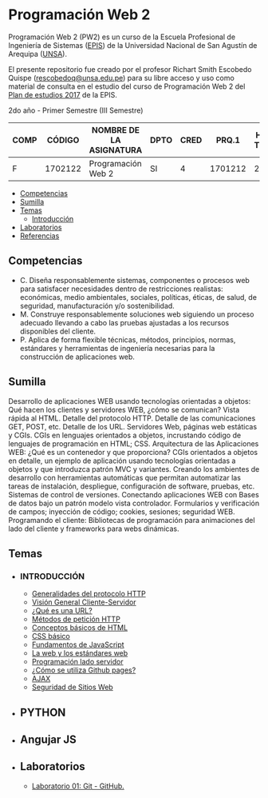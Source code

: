 # Programación Web 2

Programación Web 2 (PW2) es un curso de la Escuela Profesional de Ingeniería de Sistemas ([EPIS]) de la Universidad Nacional de San Agustín de Arequipa ([UNSA]).

El presente repositorio fue creado por el profesor Richart Smith Escobedo Quispe (rescobedoq@unsa.edu.pe) para su libre acceso y uso como material de consulta en el estudio del curso de Programación Web 2 del [Plan de estudios 2017][PLAN-2017] de la EPIS.

2do año - Primer Semestre (III Semestre)

| COMP  | CÓDIGO    | NOMBRE DE LA ASIGNATURA | DPTO | CRED | PRQ.1  | HRS. TEOR | HRS. LAB |
|-------|-----------|-------------------------|------|------|--------|-----------|----------|
| F     | 1702122   | Programación Web 2      | SI   | 4    | 1701212| 2.0       | 4.0      |

- [Competencias](#competencias)
- [Sumilla](#sumilla)
- [Temas](#temas)
    - [Introducción](#introduccion)
- [Laboratorios](#laboratorios)
- [Referencias](#otras-referencias)

## Competencias
- C. Diseña responsablemente sistemas, componentes o procesos web para satisfacer necesidades dentro de restricciones realistas: económicas, medio ambientales, sociales, políticas, éticas, de salud, de seguridad, manufacturación y/o sostenibilidad.
- M. Construye responsablemente soluciones web siguiendo un proceso adecuado llevando a cabo las pruebas ajustadas a los recursos disponibles del cliente.
- P. Aplica de forma flexible técnicas, métodos, principios, normas, estándares y herramientas de ingeniería necesarias para la construcción de aplicaciones web.

## Sumilla
Desarrollo de aplicaciones WEB usando tecnologías orientadas a objetos: Qué hacen los clientes y servidores WEB, ¿cómo se comunican? Vista rápida al HTML. Detalle del protocolo HTTP. Detalle de las comunicaciones GET, POST, etc. Detalle de los URL. Servidores Web, páginas web estáticas y CGIs. CGIs en lenguajes orientados a objetos, incrustando código de lenguajes de programación en HTML; CSS. Arquitectura de las Aplicaciones WEB: ¿Qué es un contenedor y que proporciona? CGIs orientados a objetos en detalle, un ejemplo de aplicación usando tecnologías orientadas a objetos y que introduzca patrón MVC y variantes. Creando los ambientes de desarrollo con herramientas automáticas que permitan automatizar las tareas de instalación, despliegue, configuración de software, pruebas, etc. Sistemas de control de versiones. Conectando aplicaciones WEB con Bases de datos bajo un patrón modelo vista controlador. Formularios y verificación de campos; inyección de código; cookies, sesiones; seguridad WEB. Programando el cliente: Bibliotecas de programación para animaciones del lado del cliente y frameworks para webs dinámicas. 

## Temas

- ### INTRODUCCIÓN
    - [Generalidades del protocolo HTTP][HTTP]
    - [Visión General Cliente-Servidor][C/S]
    - [¿Qué es una URL?][URL]
    - [Métodos de petición HTTP][METODOS]
    - [Conceptos básicos de HTML][HTML]
    - [CSS básico][CSS]
    - [Fundamentos de JavaScript][JS]
    - [La web y los estándares web][ESTANDARES]
    - [Programación lado servidor][BACKEND]
    - [¿Cómo se utiliza Github pages?][GITHUB]
    - [AJAX][AJAX]
    - [Seguridad de Sitios Web][SEGURIDAD]

- ## PYTHON

- ## Angujar JS

    
- ## Laboratorios
    - [Laboratorio 01: Git - GitHub.](labs/README.md)

[HTTP]: https://developer.mozilla.org/es/docs/Web/HTTP/Overview
[C/S]: https://developer.mozilla.org/es/docs/Learn/Server-side/First_steps/Client-Server_overview
[URL]: https://developer.mozilla.org/es/docs/Learn/Common_questions/What_is_a_URL
[METODOS]: https://developer.mozilla.org/es/docs/Web/HTTP/Methods
[HTML]: https://developer.mozilla.org/es/docs/Learn/Getting_started_with_the_web/HTML_basics
[CSS]: https://developer.mozilla.org/es/docs/Learn/Getting_started_with_the_web/CSS_basics
[JS]: https://developer.mozilla.org/es/docs/Learn/Getting_started_with_the_web/JavaScript_basics
[ESTANDARES]: https://developer.mozilla.org/es/docs/Learn/Getting_started_with_the_web/The_web_and_web_standards
[BACKEND]: https://developer.mozilla.org/es/docs/Learn/Server-side
[GITHUB]: https://developer.mozilla.org/es/docs/Learn/Common_questions/Using_Github_pages
[AJAX]: https://developer.mozilla.org/es/docs/Web/Guide/AJAX
[SEGURIDAD]: https://developer.mozilla.org/es/docs/Learn/Server-side/First_steps/Website_security

[UNSA]: https://www.unsa.edu.pe/
[EPIS]: https://fips.unsa.edu.pe/ingenieriadesistemas/
[PLAN-2017]: https://fips.unsa.edu.pe/ingenieriadesistemas/wp-content/uploads/sites/2/2020/09/plan_446_2017-En-DUFA-y-actualizado-v4.0-Final.pdf